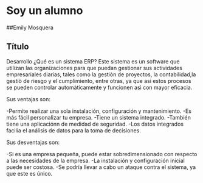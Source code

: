 # Soy un alumno
##Emily Mosquera
## Título
Desarrollo
¿Qué es un sistema ERP?
 Este sistema es un software que utilizan las organizaciones para que puedan gestionar sus actividades empresariales diarias, tales como la gestiòn de proyectos, la contabilidad,la gestiò de riesgo y el cumplimiento, entre otras, ya que asi estos procesos se pueden controlar automàticamente y funcionen asì con mayor eficacia.



 Sus ventajas son:

   -Permite realizar una sola instalación, configuración y mantenimiento.
   -Es más fácil personalizar tu empresa.
   -Tiene un sistema integrado.
   -También tiene una aplicaciónn de medidad de seguridad.
   -Los datos integrados facilia el análisis de datos para la toma de decisiones.

  Sus desventajas son:

  -Si es una empresa pequeña, puede estar sobredimensionado con respecto a las necesidades de la empresa.
  -La instalación y configuración inicial puede ser costosa.
  -Se podría llevar a cabo un ataque contra el sistema, ya que este es único.
